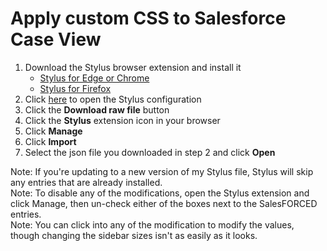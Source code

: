 # Apply custom CSS to Salesforce Case View  
1. Download the Stylus browser extension and install it
   - [Stylus for Edge or Chrome](https://chromewebstore.google.com/detail/stylus/clngdbkpkpeebahjckkjfobafhncgmne?hl=en)
   - [Stylus for Firefox](https://addons.mozilla.org/en-US/firefox/addon/styl-us/)
2. Click [here](SalesFORCED_stylus.json) to open the Stylus configuration
3. Click the **Download raw file** button
4. Click the **Stylus** extension icon in your browser
5. Click **Manage**
6. Click **Import**
7. Select the json file you downloaded in step 2 and click **Open**

Note: If you're updating to a new version of my Stylus file, Stylus will skip any entries that are already installed.  
Note: To disable any of the modifications, open the Stylus extension and click Manage, then un-check either of the boxes next to the SalesFORCED entries.  
Note: You can click into any of the modification to modify the values, though changing the sidebar sizes isn't as easily as it looks.